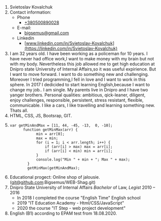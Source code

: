 1. Svietoslav Kovalchuk
1. Contact information:
   - Phone
     - [+380500890028](https://+380500890028)
   - E-mail:
     - [bigsemus@gmail.com](https://bigsemus@gmail.com)
   - Linkedin
     - [www.linkedin.com/in/Svietoslav-Kovalchuk](https://linkedin.com/in/Svietoslav-Kovalchuk)
1. I am 32 years old. I have been working as a policeman for 10 years. I have never had office work,I want to make money with my brain but not with my body. Nevertheless this job allowed me to get high education at Dnipro state University of Internal Affairs,so it was useful expirience.
   But I want to move forward. I want to do something new and challenging. Moreover I tried programming,I fell in love and I want to work in this sphere. In 2017 I dedicided to start learning English,because I want to change my job..
   I am single. My parents live in Dnipro and I have two yanger brothers. Personal qualities: ambitious, qick-leaner, diligent, enjoy challenges, responsible, persistent, stress resistant, flexible, communicable. I like a cars, I like travelling and learning something new. Thats all.
1. HTML, CSS, JS, Bootsrap, GIT.
1. ```
   var getMinAndMax = [11, 44, -45, -13,  0, -10];
         function getMinMax(arr) {
               min = arr[0];
               max = min;
               for (i = 1; i < arr.length; i++) {
                   if (arr[i] > max) max = arr[i];
                   if (arr[i] < min) min = arr[i];
               }
               console.log("Min " + min + "; Max " + max);
           }
           getMinMax(getMinAndMax);
   ```
1. Educational progect: Online shop of jalousie. (git@github.com:Bigsemus/WEB-Shag.git)
1. Dnipro State University of Internal Affairs _Bachelor_ of Law, _Legist_ 2010 – 2016
   - In 2018 I completed the course "English Time" English school
   - 2019 "IT Education Academy - Html/CSS/JavaScript"
   - 2020 the course "IT Step - web project development"
1. English (B1) according to EPAM test from 18.08.2020.
